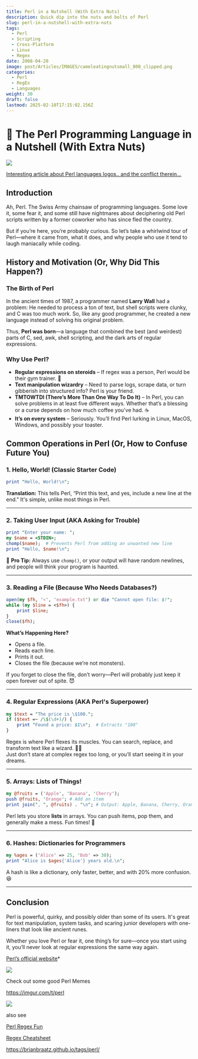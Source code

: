 ```yaml
---
title: Perl in a Nutshell (With Extra Nuts)
description: Quick dip into the nuts and bolts of Perl
slug: perl-in-a-nutshell-with-extra-nuts
tags:
  - Perl
  - Scripting
  - Cross-Platform
  - Linux
  - Regex
date: 2008-04-20
image: post/Articles/IMAGES/cameleatingnutsmall_800_clipped.png
categories:
  - Perl
  - RegEx
  - Languages
weight: 30
draft: false
lastmod: 2025-02-10T17:15:02.156Z
---
```

# 🐪 The Perl Programming Language in a Nutshell (With Extra Nuts)

![](/post/Articles/perl/Pasted%20image%2020250201062155.jpg)

[Interesting article about Perl languages logos.. and the conflict therein... ](https://neilb.org/2020/12/04/perl-and-camels.html)

## Introduction

Ah, Perl. The Swiss Army chainsaw of programming languages. Some love it, some fear it, and some still have nightmares about deciphering old Perl scripts written by a former coworker who has since fled the country.

But if you’re here, you’re probably curious. So let’s take a whirlwind tour of Perl—where it came from, what it does, and why people who use it tend to laugh maniacally while coding.

## History and Motivation (Or, Why Did This Happen?)

### The Birth of Perl

In the ancient times of 1987, a programmer named **Larry Wall** had a problem: He needed to process a ton of text, but shell scripts were clunky, and C was too much work. So, like any good programmer, he created a new language instead of solving his original problem.

Thus, **Perl was born**—a language that combined the best (and weirdest) parts of C, sed, awk, shell scripting, and the dark arts of regular expressions.

### Why Use Perl?

* **Regular expressions on steroids** – If regex was a person, Perl would be their gym trainer. 💪
* **Text manipulation wizardry** – Need to parse logs, scrape data, or turn gibberish into structured info? Perl is your friend.
* **TMTOWTDI (There’s More Than One Way To Do It)** – In Perl, you can solve problems in at least five different ways. Whether that’s a blessing or a curse depends on how much coffee you've had. ☕
* **It’s on every system** – Seriously. You’ll find Perl lurking in Linux, MacOS, Windows, and possibly your toaster.

## Common Operations in Perl (Or, How to Confuse Future You)

### 1. Hello, World! (Classic Starter Code)

```perl
print "Hello, World!\n";
```

**Translation:** This tells Perl, “Print this text, and yes, include a new line at the end.” It's simple, unlike most things in Perl.

***

### 2. Taking User Input (AKA Asking for Trouble)

```perl
print "Enter your name: ";
my $name = <STDIN>;
chomp($name);  # Prevents Perl from adding an unwanted new line
print "Hello, $name!\n";
```

🔹 **Pro Tip:** Always use `chomp()`, or your output will have random newlines, and people will think your program is haunted.

***

### 3. Reading a File (Because Who Needs Databases?)

```perl
open(my $fh, '<', 'example.txt') or die "Cannot open file: $!";
while (my $line = <$fh>) {
    print $line;
}
close($fh);
```

**What’s Happening Here?**

* Opens a file.
* Reads each line.
* Prints it out.
* Closes the file (because we’re not monsters).

If you forget to close the file, don’t worry—Perl will probably just keep it open forever out of spite. 😈

***

### 4. Regular Expressions (AKA Perl's Superpower)

```perl
my $text = "The price is \$100.";
if ($text =~ /\$(\d+)/) {
    print "Found a price: $1\n";  # Extracts "100"
}
```

Regex is where Perl flexes its muscles. You can search, replace, and transform text like a wizard. 🧙‍♂️\
Just don’t stare at complex regex too long, or you’ll start seeing it in your dreams.

***

### 5. Arrays: Lists of Things!

```perl
my @fruits = ('Apple', 'Banana', 'Cherry');
push @fruits, 'Orange'; # Add an item
print join(", ", @fruits) . "\n"; # Output: Apple, Banana, Cherry, Orange
```

Perl lets you store **lists** in arrays. You can push items, pop them, and generally make a mess. Fun times! 🎉

***

### 6. Hashes: Dictionaries for Programmers

```perl
my %ages = ('Alice' => 25, 'Bob' => 30);
print "Alice is $ages{'Alice'} years old.\n";
```

A hash is like a dictionary, only faster, better, and with 20% more confusion. 😆

***

## Conclusion

Perl is powerful, quirky, and possibly older than some of its users. It's great for text manipulation, system tasks, and scaring junior developers with one-liners that look like ancient runes.

Whether you love Perl or fear it, one thing’s for sure—once you start using it, you’ll never look at regular expressions the same way again.

<!-- 
![A terrified developer looking at Perl regex](https://i.imgur.com/funny-perl-dev.png)
-->

[Perl’s official website](https://www.perl.org/)\*

![](/post/Articles/IMAGES/happycamel.png)

Check out some good Perl Memes

https://imgur.com/t/perl

![](/post/Articles/IMAGES/daily%20struggle%20-%20Imgur.png)

also see

[Perl Regex Fun](/post/Articles/perl/Perl%20Regex.md)

[Regex Cheatsheet](/post/Articles/perl/Regex%20Cheatsheet.md)

https://brianbraatz.github.io/tags/perl/

